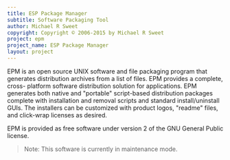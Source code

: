 ```yaml
---
title: ESP Package Manager
subtitle: Software Packaging Tool
author: Michael R Sweet
copyright: Copyright © 2006-2015 by Michael R Sweet
project: epm
project_name: ESP Package Manager
layout: project
---
```


EPM is an open source UNIX software and file packaging program that generates
distribution archives from a list of files.  EPM provides a complete, cross-
platform software distribution solution for applications.  EPM generates both
native and "portable" script-based distribution packages complete with
installation and removal scripts and standard install/uninstall GUIs.  The
installers can be customized with product logos, "readme" files, and click-wrap
licenses as desired.

EPM is provided as free software under version 2 of the GNU General Public
license.

> Note: This software is currently in maintenance mode.
